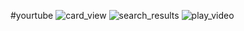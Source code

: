 
#yourtube
![card_view](https://cloud.githubusercontent.com/assets/7423576/21172052/94a6ce0e-c184-11e6-850b-7565a4c5b8f7.png)
![search_results](https://cloud.githubusercontent.com/assets/7423576/20984657/0eff8830-bc76-11e6-8588-a10c812bb104.png)
![play_video](https://cloud.githubusercontent.com/assets/7423576/20984665/121efda2-bc76-11e6-898f-3a2104f7a51a.png)

